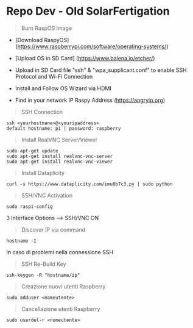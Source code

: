 # Repo Dev - Old SolarFertigation 

> Burn RaspOS Image
- [Download RaspyOS] (https://www.raspberrypi.com/software/operating-systems/)
- [Upload OS in SD Card] (https://www.balena.io/etcher/)

- Upload in SD Card file "ssh" & "wpa_supplicant.conf" to enable SSH Protocol and Wi-Fi Connection
- Install and Follow OS Wizard via HDMI
- Find in your network IP Raspy Address (https://angryip.org)

> SSH Connection
```
ssh <yourhostmane>@<youripaddress>
default hostname: pi | password: raspberry
```

> Install RealVNC Server/Viewer
```
sudo apt-get update
sudo apt-get install realvnc-vnc-server
sudo apt-get install realvnc-vnc-viewer
```

> Install Dataplicity
```
curl -s https://www.dataplicity.com/imu0b7c3.py | sudo python
```

> SSH/VNC Activation
```
sudo raspi-config
```
3 Interface Options --> SSH/VNC ON

> Discover IP via command 
```
hostname -I
```
In caso di problemi nella connessione SSH
> SSH Re-Build Key
```
ssh-keygen -R "hostname/ip"
```

> Creazione nuovi utenti Raspberry
```
sudo adduser <nomeutente>
```
> Cancellazione utenti Raspberry
```
sudo userdel-r <nomeutente>
```